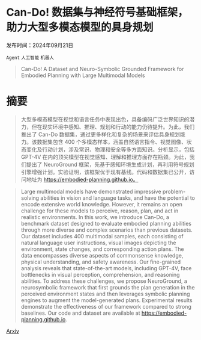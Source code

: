 # Can-Do! 数据集与神经符号基础框架，助力大型多模态模型的具身规划

发布时间：2024年09月21日

`Agent` `人工智能` `机器人`

> Can-Do! A Dataset and Neuro-Symbolic Grounded Framework for Embodied Planning with Large Multimodal Models

# 摘要

> 大型多模态模型在视觉和语言任务中表现出色，具备编码广泛世界知识的潜力，但在现实环境中感知、推理、规划和行动的能力仍待提升。为此，我们推出了 Can-Do 数据集，通过更多样化和复杂的场景来评估具身规划能力。该数据集包含 400 个多模态样本，涵盖自然语言指令、视觉图像、状态变化及行动计划，涉及常识、物理和安全等多方面知识。分析显示，包括 GPT-4V 在内的顶尖模型在视觉感知、理解和推理方面存在瓶颈。为此，我们提出了 NeuroGround 框架，先基于感知环境生成计划，再利用符号规划引擎增强计划。实验证明，该框架优于现有基线。代码和数据集已公开，访问地址为 https://embodied-planning.github.io。

> Large multimodal models have demonstrated impressive problem-solving abilities in vision and language tasks, and have the potential to encode extensive world knowledge. However, it remains an open challenge for these models to perceive, reason, plan, and act in realistic environments. In this work, we introduce Can-Do, a benchmark dataset designed to evaluate embodied planning abilities through more diverse and complex scenarios than previous datasets. Our dataset includes 400 multimodal samples, each consisting of natural language user instructions, visual images depicting the environment, state changes, and corresponding action plans. The data encompasses diverse aspects of commonsense knowledge, physical understanding, and safety awareness. Our fine-grained analysis reveals that state-of-the-art models, including GPT-4V, face bottlenecks in visual perception, comprehension, and reasoning abilities. To address these challenges, we propose NeuroGround, a neurosymbolic framework that first grounds the plan generation in the perceived environment states and then leverages symbolic planning engines to augment the model-generated plans. Experimental results demonstrate the effectiveness of our framework compared to strong baselines. Our code and dataset are available at https://embodied-planning.github.io.

[Arxiv](https://arxiv.org/abs/2409.14277)